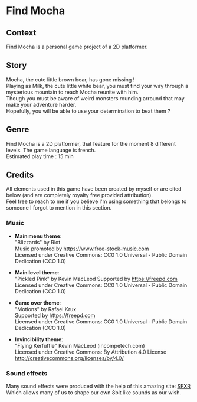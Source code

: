 # Find Mocha

## Context
Find Mocha is a personal game project of a 2D platformer.  

## Story
Mocha, the cute little brown bear, has gone missing !  
Playing as Milk, the cute little white bear, you must find your way through a mysterious mountain to reach Mocha reunite with him.  
Though you must be aware of weird monsters rounding arround that may make your adventure harder.  
Hopefully, you will be able to use your determination to beat them ?

## Genre
Find Mocha is a 2D platformer, that feature for the moment 8 different levels.
The game language is french.  
Estimated play time : 15 min

## Credits
All elements used in this game have been created by myself or are cited below (and are completely royalty free provided attribution).  
Feel free to reach to me if you believe I'm using something that belongs to someone I forgot to mention in this section.

### Music
- **Main menu theme**:  
"Blizzards" by Riot  
Music promoted by https://www.free-stock-music.com  
Licensed under Creative Commons: CC0 1.0 Universal - Public Domain Dedication (CCO 1.0)  

- **Main level theme**:  
"Pickled Pink" by Kevin MacLeod
Supported by https://freepd.com  
Licensed under Creative Commons: CC0 1.0 Universal - Public Domain Dedication (CCO 1.0)  

- **Game over theme**:  
"Motions" by Rafael Krux  
Supported by https://freepd.com  
Licensed under Creative Commons: CC0 1.0 Universal - Public Domain Dedication (CCO 1.0)  

- **Invincibility theme**:  
"Flying Kerfuffle" Kevin MacLeod (incompetech.com)  
Licensed under Creative Commons: By Attribution 4.0 License  
http://creativecommons.org/licenses/by/4.0/  

### Sound effects
Many sound effects were produced with the help of this amazing site: [SFXR](https://sfxr.me)  
Which allows many of us to shape our own 8bit like sounds as our wish.  

